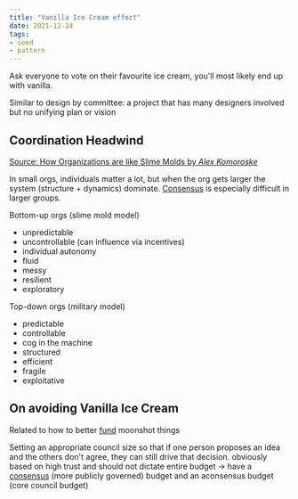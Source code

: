 ```yaml
---
title: "Vanilla Ice Cream effect"
date: 2021-12-24
tags:
- seed
- pattern
---
```


Ask everyone to vote on their favourite ice cream, you'll most likely end up with vanilla.

Similar to design by committee: a project that has many designers involved but no unifying plan or vision

## Coordination Headwind
[Source: How Organizations are like Slime Molds by *Alex Komoroske*](https://komoroske.com/slime-mold/)

In small orgs, individuals matter a lot, but when the org gets larger the system (structure + dynamics) dominate. [Consensus](thoughts/consensus.md) is especially difficult in larger groups.

Bottom-up orgs (slime mold model)
- unpredictable
- uncontrollable (can influence via incentives)
- individual autonomy
- fluid
- messy
- resilient
- exploratory

Top-down orgs (military model)
- predictable
- controllable
- cog in the machine
- structured
- efficient
- fragile
- exploitative

## On avoiding Vanilla Ice Cream
Related to how to better [fund](thoughts/funding.md) moonshot things

Setting an appropriate council size so that if one person proposes an idea and the others don't agree, they can still drive that decision. obviously based on high trust and should not dictate entire budget → have a [consensus](thoughts/consensus.md) (more publicly governed) budget and an aconsensus budget (core council budget)